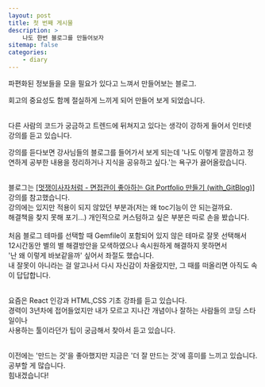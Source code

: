 ```yaml
---
layout: post
title: 첫 번째 게시물
description: >
    나도 한번 블로그를 만들어보자
sitemap: false
categories:
    - diary
---
```


파편화된 정보들을 모을 필요가 있다고 느껴서 만들어보는 블로그.<br>

회고의 중요성도 함께 절실하게 느끼게 되어 만들어 보게 되었습니다.<br><br>

다른 사람의 코드가 궁금하고 트렌드에 뒤쳐지고 있다는 생각이 강하게 들어서 인터넷 강의를 듣고 있습니다.<br>

강의를 듣다보면 강사님들의 블로그를 들어가서 보게 되는데 '나도 이렇게 깔끔하고 정연하게 공부한 내용을 정리하거나 지식을 공유하고 싶다.'는 욕구가 끓어올랐습니다.<br><br>

블로그는 <a href="https://projectlion.io/courses/technology/gitblog" target="_black">[멋쟁이사자처럼 - 면접관이 좋아하는 Git Portfolio 만들기 (with_GitBlog)]</a> 강의를 참고했습니다.
<br>
강의에는 있지만 적용이 되지 않았던 부분과(저는 왜 toc기능이 안 되는걸까요.<br>
해결책을 찾지 못해 포기...) 개인적으로 커스텀하고 싶은 부분은 따로 손을 봤습니다.
<br><br>
처음 블로그 테마를 선택할 때 Gemfile이 포함되어 있지 않은 테마로 잘못 선택해서 <br>12시간동안 별의 별 해결방안을 모색하였으나 속시원하게 해결하지 못하면서 <br>'난 왜 이렇게 바보같을까' 싶어서 좌절도 했습니다. <br>내 잘못이 아니라는 걸 알고나서 다시 자신감이 차올랐지만, 그 때를 떠올리면 아직도 속이 답답합니다.<br><br>

요즘은 React 인강과 HTML,CSS 기초 강좌를 듣고 있습니다.<br>
경력이 3년차에 접어들었지만 내가 모르고 지나간 개념이나 잘하는 사람들의 코딩 스타일이나<br>
사용하는 툴이라던가 팁이 궁금해서 찾아서 듣고 있습니다.<br><br>

이전에는 '만드는 것'을 좋아했지만 지금은 '더 잘 만드는 것'에 흥미를 느끼고 있습니다.<br>
공부할 게 많습니다.<br>
힘내겠습니다!<br>
